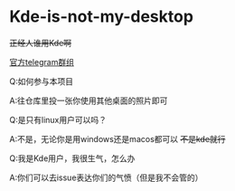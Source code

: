 # Kde-is-not-my-desktop

~~正经人谁用Kde啊~~

[官方telegram群组](https://t.mekde_isnt_mydesk)

Q:如何参与本项目

A:往仓库里投一张你使用其他桌面的照片即可

Q:是只有linux用户可以吗？

A:不是，无论你是用windows还是macos都可以 ~~不是kde就行~~

Q:我是Kde用户，我很生气，怎么办

A:你们可以去issue表达你们的气愤（但是我不会管的）
